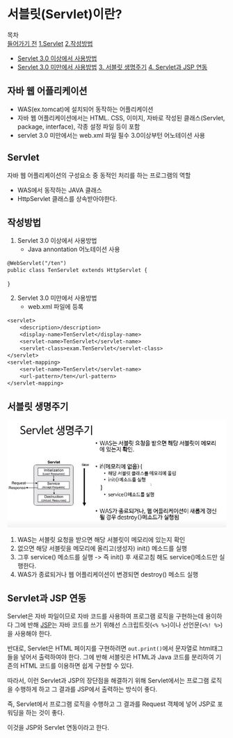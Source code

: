 # 서블릿(Servlet)이란?

목차  
[들어가기 전](#자바-웹-어플리케이션) 
[1.Servlet](#Servlet) 
[2.작성방법](#작성방법) 
   - [Servlet 3.0 이상에서 사용방법](#Servlet-3.0-이상에서-사용방법)
   - [Servlet 3.0 미만에서 사용방법](#Servlet-3.0-미만에서-사용방법)
[3. 서블릿 생명주기](#서블릿-생명주기)
[4. Servlet과 JSP 연동](#Servlet과-JSP-연동) 

## 자바 웹 어플리케이션

- WAS(ex.tomcat)에 설치되어 동작하는 어플리케이션
- 자바 웹 어플리케이션에서는 HTML. CSS, 이미지, 자바로 작성된 클래스(Servlet, package, interface), 각종 설정 파일 등이 포함
- servlet 3.0 미만에서는 web.xml 파일 필수 3.0이상부턴 어노테이션 사용

## Servlet

자바 웹 어플리케이션의 구성요소 중 동적인 처리를 하는 프로그램의 역할

- WAS에서 동작하는 JAVA 클래스
- HttpServlet 클래스를 상속받아야한다.

## 작성방법

1. Servlet 3.0 이상에서 사용방법
   - Java annontation 어노테이션 사용

```
@WebServlet("/ten")
public class TenServlet extends HttpServlet {

}
```

2. Servlet 3.0 미만에서 사용방법
   - web.xml 파일에 등록

```
<servlet>
    <description>/description>
    <display-name>TenServlet</display-name>
    <servlet-name>TenServlet</servlet-name>
    <servlet-class>exam.TenServlet</servlet-class>
</servlet>
<servlet-mapping>
    <servlet-name>TenServlet</servlet-name>
    <url-pattern>/ten</url-pattern>
</servlet-mapping>
```

## 서블릿 생명주기

![서블릿 생명주기](/picture/Servlet생명주기.JPG)

1. WAS는 서블릿 요청을 받으면 해당 서블릿이 메모리에 있는지 확인
2. 없으면 해당 서블릿을 메모리에 올리고(생성자) init() 메소드를 실행
3. 그후 service() 메소드를 실행 -> 즉 init() 후 새로고침 해도 service()메소드만 실행한다.
4. WAS가 종료되거나 웹 어플리케이션이 변경되면 destroy() 메소드 실행

## Servlet과 JSP 연동

Servlet은 자바 파일이므로 자바 코드를 사용하여 프로그램 로직을 구현하는데 용이하다 그에 반해 [JSP](https://github.com/dnwlsrla40/INFO_Repo/blob/master/JSP.md)는 자바 코드를 쓰기 위해선 스크립트릿(`<% %>`)이나 선언문(`<%! %>`)을 사용해야 한다.

반대로, Servlet은 HTML 페이지를 구현하려면 `out.print()`에서 문자열로 html태그 들을 넣어서 출력하여야 한다. 그에 반해 서블릿은 HTML과 Java 코드를 분리하여 기존의 HTML 코드를 이용하면 쉽게 구현할 수 있다.

따라서, 이런 Servlet과 JSP의 장단점을 해결하기 위해 Servlet에서는 프로그램 로직을 수행하게 하고 그 결과를 JSP에서 출력하는 방식이 좋다.

즉, Servlet에서 프로그램 로직을 수행하고 그 결과를 Request 객체에 넣어 JSP로 포워딩을 하는 것이 좋다.

이것을 JSP와 Servlet 연동이라고 한다.